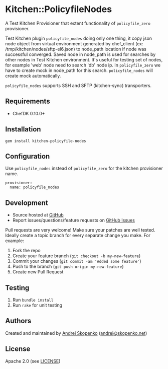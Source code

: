 # Kitchen::PolicyfileNodes

A Test Kitchen Provisioner that extent functionality of `policyfile_zero` provisioner.

Test Kitchen plugin `policyfile_nodes` doing only one thing, it copy json node object from virtual environment
generated by chef_client (ex: /tmp/kitchen/nodes/sftp-el6.json) to node_path location if node was successful converged.
Saved node in node_path is used for searches by other nodes in Test Kitchen environment.
It's useful for testing set of nodes, for example 'web' node need to search 'db' node ip.
In `policyfile_zero` we have to create mock in node_path for this search. `policyfile_nodes` will create mock automatically.

`policyfile_nodes` supports SSH and SFTP (kitchen-sync) transporters.

## Requirements

* ChefDK 0.10.0+

## Installation

```
gem install kitchen-policyfile-nodes
```

## Configuration

Use `policyfile_nodes` instead of `policyfile_zero` for the kitchen provisioner name.

```
provisioner:
  name: policyfile_nodes
```

## Development

* Source hosted at [GitHub][repo]
* Report issues/questions/feature requests on [GitHub Issues][issues]

Pull requests are very welcome! Make sure your patches are well tested.
Ideally create a topic branch for every separate change you make. For
example:

1. Fork the repo
2. Create your feature branch (`git checkout -b my-new-feature`)
3. Commit your changes (`git commit -am 'Added some feature'`)
4. Push to the branch (`git push origin my-new-feature`)
5. Create new Pull Request

## Testing

1. Run `bundle install`
2. Run `rake` for unit testing

## Authors

Created and maintained by [Andrei Skopenko][author] (<andrei@skopenko.net>)

## License

Apache 2.0 (see [LICENSE][license])


[author]:           https://github.com/scopenco
[issues]:           https://github.com/scopenco/kitchen-policyfile-nodes/issues
[license]:          https://github.com/scopenco/kitchen-policyfile-nodes/blob/master/LICENSE
[repo]:             https://github.com/scopenco/kitchen-policyfile-nodes
[driver_usage]:     http://docs.kitchen-ci.org/drivers/usage
[chef_omnibus_dl]:  http://www.getchef.com/chef/install/
